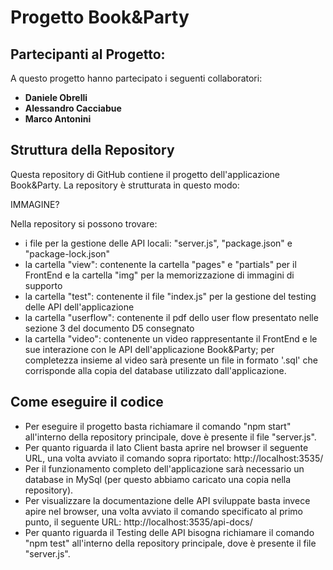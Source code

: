 # Progetto Book&Party


## Partecipanti al Progetto:

A questo progetto hanno partecipato i seguenti collaboratori:

* <b> Daniele Obrelli       </b>
* <b> Alessandro Cacciabue  </b>
* <b> Marco Antonini        </b>

## Struttura della Repository
Questa repository di GitHub contiene il progetto dell'applicazione Book&Party. La repository è strutturata in questo modo:

IMMAGINE?

Nella repository si possono trovare:
* i file per la gestione delle API locali: "server.js", "package.json" e "package-lock.json"
* la cartella "view": contenente la cartella "pages" e "partials" per il FrontEnd e la cartella "img" per la memorizzazione di immagini di supporto
* la cartella "test": contenente il file "index.js" per la gestione del testing delle API dell'applicazione
* la cartella "userflow": contenente il pdf dello user flow presentato nelle sezione 3 del documento D5 consegnato
* la cartella "video": contenente un video rappresentante il FrontEnd e le sue interazione con le API dell'applicazione Book&Party; per completezza insieme al video sarà presente un file in formato '.sql' che corrisponde alla copia del database utilizzato dall'applicazione.

## Come eseguire il codice
* Per eseguire il progetto basta richiamare il comando "npm start" all'interno della repository principale, dove è presente il file "server.js".
* Per quanto riguarda il lato Client basta aprire nel browser il seguente URL, una volta avviato il comando sopra riportato: http://localhost:3535/
* Per il funzionamento completo dell'applicazione sarà necessario un database in MySql (per questo abbiamo caricato una copia nella repository).
* Per visualizzare la documentazione delle API sviluppate basta invece apire nel browser, una volta avviato il comando specificato al primo punto, il seguente URL: http://localhost:3535/api-docs/
* Per quanto riguarda il Testing delle API bisogna richiamare il comando "npm test" all'interno della repository principale, dove è presente il file "server.js".